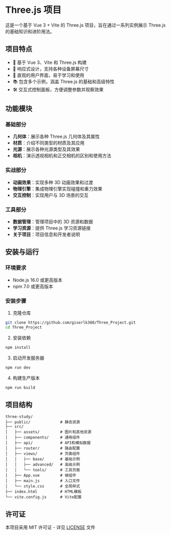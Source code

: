 # Three.js 项目

这是一个基于 Vue 3 + Vite 的 Three.js 项目，旨在通过一系列实例展示 Three.js 的基础知识和进阶用法。

## 项目特点

- 🚀 基于 Vue 3、Vite 和 Three.js 构建
- 📱 响应式设计，支持各种设备屏幕尺寸
- 🎨 直观的用户界面，易于学习和使用
- 📚 包含多个示例，涵盖 Three.js 的基础和高级特性
- 🛠 交互式控制面板，方便调整参数并观察效果

## 功能模块

### 基础部分

- **几何体**：展示各种 Three.js 几何体及其属性
- **材质**：介绍不同类型的材质及其应用
- **光源**：展示各种光源类型及其效果
- **相机**：演示透视相机和正交相机的区别和使用方法

### 实战部分

- **动画效果**：实现多种 3D 动画效果和过渡
- **物理引擎**：集成物理引擎实现碰撞和重力效果
- **交互控制**：实现用户与 3D 场景的交互

### 工具部分

- **数据管理**：管理项目中的 3D 资源和数据
- **学习资源**：提供 Three.js 学习资源链接
- **关于项目**：项目信息和开发者说明

## 安装与运行

### 环境要求

- Node.js 16.0 或更高版本
- npm 7.0 或更高版本

### 安装步骤

1. 克隆仓库
```bash
git clone https://github.com/giserlk360/Three_Project.git
cd Three_Project
```

2. 安装依赖
```bash
npm install
```

3. 启动开发服务器
```bash
npm run dev
```

4. 构建生产版本
```bash
npm run build
```

## 项目结构

```
three-study/
├── public/             # 静态资源
├── src/
│   ├── assets/         # 图片和其他资源
│   ├── components/     # 通用组件
│   ├── api/            # API和模拟数据
│   ├── router/         # 路由配置
│   ├── views/          # 页面组件
│   │   ├── base/       # 基础示例
│   │   ├── advanced/   # 高级示例
│   │   └── tools/      # 工具页面
│   ├── App.vue         # 根组件
│   ├── main.js         # 入口文件
│   └── style.css       # 全局样式
├── index.html          # HTML模板
└── vite.config.js      # Vite配置
```

## 许可证

本项目采用 MIT 许可证 - 详见 [LICENSE](LICENSE) 文件